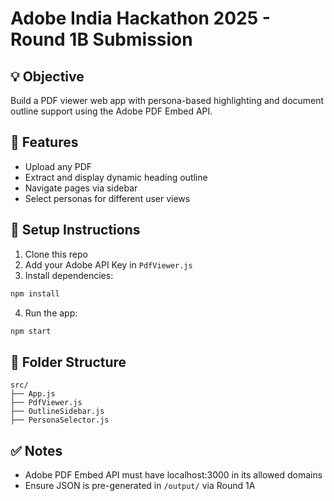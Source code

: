 # Adobe India Hackathon 2025 - Round 1B Submission

## 💡 Objective
Build a PDF viewer web app with persona-based highlighting and document outline support using the Adobe PDF Embed API.

## 📂 Features
- Upload any PDF
- Extract and display dynamic heading outline
- Navigate pages via sidebar
- Select personas for different user views

## 📝 Setup Instructions

1. Clone this repo
2. Add your Adobe API Key in `PdfViewer.js`
3. Install dependencies:
```bash
npm install
```
4. Run the app:
```bash
npm start
```

## 💼 Folder Structure
```
src/
├── App.js
├── PdfViewer.js
├── OutlineSidebar.js
├── PersonaSelector.js
```

## ✅ Notes
- Adobe PDF Embed API must have localhost:3000 in its allowed domains
- Ensure JSON is pre-generated in `/output/` via Round 1A
